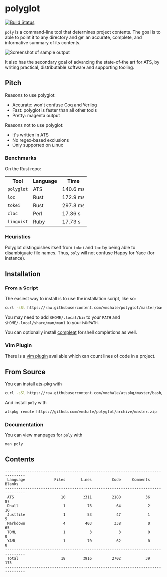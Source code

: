 # polyglot

[![Build Status](https://travis-ci.org/vmchale/polyglot.svg?branch=master)](https://travis-ci.org/vmchale/polyglot)

`poly` is a command-line tool that determines project contents.
The goal is to able to point it to any directory and get an accurate,
complete, and informative summary of its contents.

<img alt="Screenshot of sample output" src=https://github.com/vmchale/polyglot/raw/master/screenshot.png>

It also has the secondary goal of advancing the state-of-the art for ATS, by
writing practical, distributable software and supporting tooling.

## Pitch

Reasons to use polyglot:

  * Accurate: won't confuse Coq and Verilog
  * Fast: polyglot is faster than all other tools
  * Pretty: magenta output

Reasons not to use polyglot:

  * It's written in ATS
  * No regex-based exclusions
  * Only supported on Linux

### Benchmarks

On the Rust repo:

<table>
  <tr>
    <th>Tool</th>
    <th>Language</th>
    <th>Time</th>
  </tr>
  <tr>
    <td><code>polyglot</code></td>
    <td>ATS</td>
    <td>140.6 ms</td>
  </tr>
  <tr>
    <td><code>loc</code></td>
    <td>Rust</td>
    <td>172.9 ms</td>
  </tr>
  <tr>
    <td><code>tokei</code></td>
    <td>Rust</td>
    <td>297.8 ms</td>
  </tr>
  <tr>
    <td><code>cloc</code></td>
    <td>Perl</td>
    <td>17.36 s</td>
  </tr>
  <tr>
    <td><code>linguist</code></td>
    <td>Ruby</td>
    <td>17.73 s</td>
  </tr>
</table>

### Heuristics

Polyglot distinguishes itself from `tokei` and `loc` by being able to disambiguate file names.
Thus, `poly` will not confuse Happy for Yacc (for instance).

## Installation

### From a Script

The easiest way to install is to use the installation script, like so:

```bash
curl -sSl https://raw.githubusercontent.com/vmchale/polyglot/master/bash/install.sh | bash -s
```

You may need to add `$HOME/.local/bin` to your `PATH` and
`$HOME/.local/share/man/man1` to your `MANPATH`.

You can optionally install [compleat](https://github.com/mbrubeck/compleat) for
shell completions as well.

### Vim Plugin

There is a [vim plugin](https://github.com/vmchale/polyglot-vim) available which
can count lines of code in a project.

## From Source

You can install [ats-pkg](http://hackage.haskell.org/package/ats-pkg)
with

```bash
curl -sSl https://raw.githubusercontent.com/vmchale/atspkg/master/bash/install.sh | bash -s
```

And install `poly` with

```bash
atspkg remote https://github.com/vmchale/polyglot/archive/master.zip
```

### Documentation

You can view manpages for `poly` with

```
man poly
```

## Contents

```
-------------------------------------------------------------------------------
 Language             Files       Lines         Code     Comments       Blanks
-------------------------------------------------------------------------------
 ATS                     10        2311         2188           36           87
 Dhall                    1          76           64            2           10
 Justfile                 1          53           47            1            5
 Markdown                 4         403          338            0           65
 TOML                     1           3            3            0            0
 YAML                     1          70           62            0            8
-------------------------------------------------------------------------------
 Total                   18        2916         2702           39          175
-------------------------------------------------------------------------------
```
